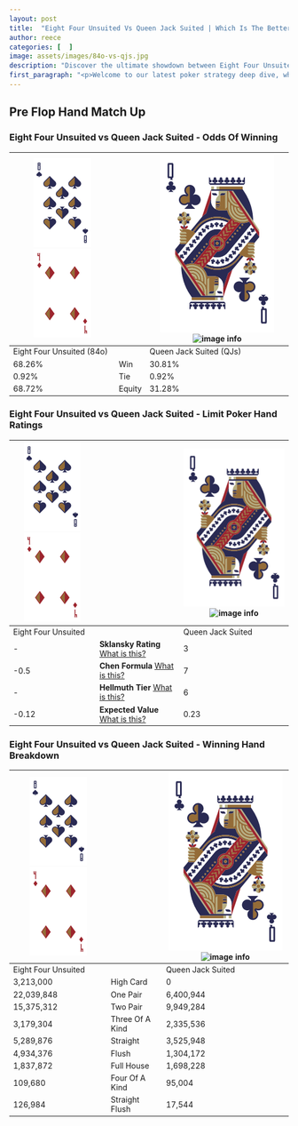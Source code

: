 ```yaml
---
layout: post
title:  "Eight Four Unsuited Vs Queen Jack Suited | Which Is The Better Hand In Poker? A Complete Guide"
author: reece
categories: [  ]
image: assets/images/84o-vs-qjs.jpg
description: "Discover the ultimate showdown between Eight Four Unsuited and Queen Jack Suited in poker! Uncover the odds, strategies, and scenarios where one hand triumphs over the other. Get ready to up your poker game with this thrilling analysis."
first_paragraph: "<p>Welcome to our latest poker strategy deep dive, where we're pitting two distinct hands against each other in a high-stakes showdown: Eight Four Unsuited vs Queen Jack Suited.</p><p>In the dynamic world of poker, every decision counts, and knowing which hand holds the upper hand is key to your success at the table.</p><p>In this article, we'll dissect these two hands, explore the scenarios where one dominates the other, and equip you with the knowledge to make strategic choices that can tip the odds in your favor.</p><p>Get ready to unravel the intriguing dynamics of these poker hands and elevate your game to new heights.</p>"
---
```




[comment]: # (sp0)

## Pre Flop Hand Match Up

<div class="table hand-ratings" markdown="1"> 



### Eight Four Unsuited vs Queen Jack Suited - Odds Of Winning


    
| ![image info](assets/images/hand1/8.png) ![image info](assets/images/hand1/4o.png) |  | ![image info](assets/images/hand2/Q.png) ![image info](assets/images/hand2/Js.png) |
| -------- | -------- | -------- |
| Eight Four Unsuited (84o) |  | Queen Jack Suited (QJs) |
| 68.26% | Win | 30.81% |
| 0.92% | Tie | 0.92% |
| 68.72% | Equity | 31.28% |




[comment]: # (sp1)



### Eight Four Unsuited vs Queen Jack Suited - Limit Poker Hand Ratings


    
| ![image info](assets/images/hand1/8.png) ![image info](assets/images/hand1/4o.png) |  | ![image info](assets/images/hand2/Q.png) ![image info](assets/images/hand2/Js.png) |
| -------- | -------- | -------- |
| Eight Four Unsuited |  | Queen Jack Suited |
| - | **Sklansky Rating** [What is this?](/sklansky-rating-explained) | 3 |
| -0.5 | **Chen Formula** [What is this?](/chen-formula-explained) | 7 |
| - | **Hellmuth Tier** [What is this?](/Hellmuth-tier-explained) | 6 |
| -0.12 | **Expected Value** [What is this?](/expected-value-explained) | 0.23 |




[comment]: # (sp2)



### Eight Four Unsuited vs Queen Jack Suited - Winning Hand Breakdown


    
| ![image info](assets/images/hand1/8.png) ![image info](assets/images/hand1/4o.png) |  | ![image info](assets/images/hand2/Q.png) ![image info](assets/images/hand2/Js.png) |
| -------- | -------- | -------- |
| Eight Four Unsuited |  | Queen Jack Suited |
| 3,213,000 | High Card | 0 |
| 22,039,848 | One Pair | 6,400,944 |
| 15,375,312 | Two Pair | 9,949,284 |
| 3,179,304 | Three Of A Kind | 2,335,536 |
| 5,289,876 | Straight | 3,525,948 |
| 4,934,376 | Flush | 1,304,172 |
| 1,837,872 | Full House | 1,698,228 |
| 109,680 | Four Of A Kind | 95,004 |
| 126,984 | Straight Flush | 17,544 |




[comment]: # (sp3)



</div>

[comment]: # (sp4)



[comment]: # (sp5)

